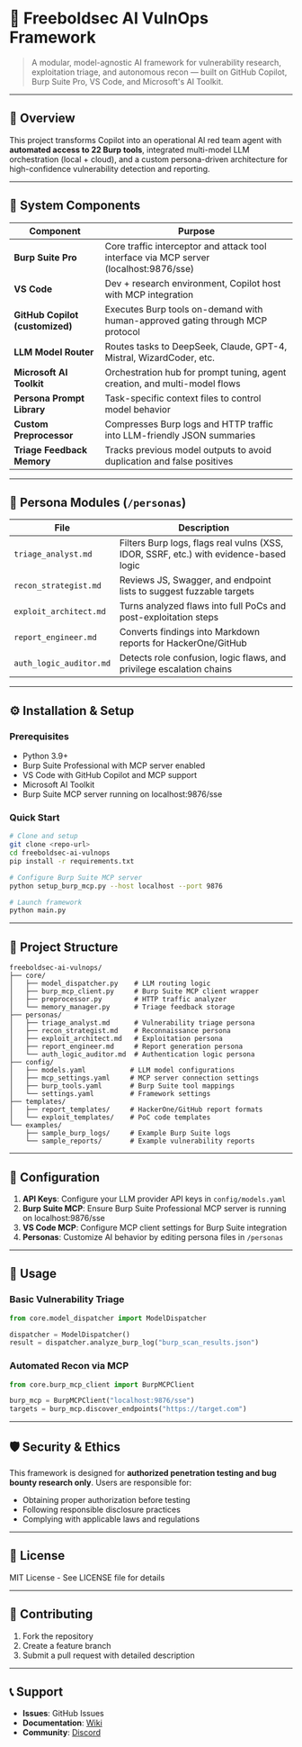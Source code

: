 # 🔐 Freeboldsec AI VulnOps Framework

> A modular, model-agnostic AI framework for vulnerability research, exploitation triage, and autonomous recon — built on GitHub Copilot, Burp Suite Pro, VS Code, and Microsoft's AI Toolkit.

---

## 🚀 Overview

This project transforms Copilot into an operational AI red team agent with **automated access to 22 Burp tools**, integrated multi-model LLM orchestration (local + cloud), and a custom persona-driven architecture for high-confidence vulnerability detection and reporting.

---

## 🧠 System Components

| Component         | Purpose |
|------------------|---------|
| **Burp Suite Pro** | Core traffic interceptor and attack tool interface via MCP server (localhost:9876/sse) |
| **VS Code**        | Dev + research environment, Copilot host with MCP integration |
| **GitHub Copilot (customized)** | Executes Burp tools on-demand with human-approved gating through MCP protocol |
| **LLM Model Router** | Routes tasks to DeepSeek, Claude, GPT-4, Mistral, WizardCoder, etc. |
| **Microsoft AI Toolkit** | Orchestration hub for prompt tuning, agent creation, and multi-model flows |
| **Persona Prompt Library** | Task-specific context files to control model behavior |
| **Custom Preprocessor** | Compresses Burp logs and HTTP traffic into LLM-friendly JSON summaries |
| **Triage Feedback Memory** | Tracks previous model outputs to avoid duplication and false positives |

---

## 🧩 Persona Modules (`/personas`)

| File | Description |
|------|-------------|
| `triage_analyst.md` | Filters Burp logs, flags real vulns (XSS, IDOR, SSRF, etc.) with evidence-based logic |
| `recon_strategist.md` | Reviews JS, Swagger, and endpoint lists to suggest fuzzable targets |
| `exploit_architect.md` | Turns analyzed flaws into full PoCs and post-exploitation steps |
| `report_engineer.md` | Converts findings into Markdown reports for HackerOne/GitHub |
| `auth_logic_auditor.md` | Detects role confusion, logic flaws, and privilege escalation chains |

---

## ⚙️ Installation & Setup

### Prerequisites
- Python 3.9+
- Burp Suite Professional with MCP server enabled
- VS Code with GitHub Copilot and MCP support
- Microsoft AI Toolkit
- Burp Suite MCP server running on localhost:9876/sse

### Quick Start

```bash
# Clone and setup
git clone <repo-url>
cd freeboldsec-ai-vulnops
pip install -r requirements.txt

# Configure Burp Suite MCP server
python setup_burp_mcp.py --host localhost --port 9876

# Launch framework
python main.py
```

---

## 📁 Project Structure

```
freeboldsec-ai-vulnops/
├── core/
│   ├── model_dispatcher.py    # LLM routing logic
│   ├── burp_mcp_client.py     # Burp Suite MCP client wrapper
│   ├── preprocessor.py        # HTTP traffic analyzer
│   └── memory_manager.py      # Triage feedback storage
├── personas/
│   ├── triage_analyst.md      # Vulnerability triage persona
│   ├── recon_strategist.md    # Reconnaissance persona
│   ├── exploit_architect.md   # Exploitation persona
│   ├── report_engineer.md     # Report generation persona
│   └── auth_logic_auditor.md  # Authentication logic persona
├── config/
│   ├── models.yaml           # LLM model configurations
│   ├── mcp_settings.yaml     # MCP server connection settings
│   ├── burp_tools.yaml       # Burp Suite tool mappings
│   └── settings.yaml         # Framework settings
├── templates/
│   ├── report_templates/     # HackerOne/GitHub report formats
│   └── exploit_templates/    # PoC code templates
└── examples/
    ├── sample_burp_logs/     # Example Burp Suite logs
    └── sample_reports/       # Example vulnerability reports
```

---

## 🔧 Configuration

1. **API Keys**: Configure your LLM provider API keys in `config/models.yaml`
2. **Burp Suite MCP**: Ensure Burp Suite Professional MCP server is running on localhost:9876/sse
3. **VS Code MCP**: Configure MCP client settings for Burp Suite integration
4. **Personas**: Customize AI behavior by editing persona files in `/personas`

---

## 🚦 Usage

### Basic Vulnerability Triage
```python
from core.model_dispatcher import ModelDispatcher

dispatcher = ModelDispatcher()
result = dispatcher.analyze_burp_log("burp_scan_results.json")
```

### Automated Recon via MCP
```python
from core.burp_mcp_client import BurpMCPClient

burp_mcp = BurpMCPClient("localhost:9876/sse")
targets = burp_mcp.discover_endpoints("https://target.com")
```

---

## 🛡️ Security & Ethics

This framework is designed for **authorized penetration testing and bug bounty research only**. Users are responsible for:
- Obtaining proper authorization before testing
- Following responsible disclosure practices  
- Complying with applicable laws and regulations

---

## 📜 License

MIT License - See LICENSE file for details

---

## 🤝 Contributing

1. Fork the repository
2. Create a feature branch
3. Submit a pull request with detailed description

---

## 📞 Support

- **Issues**: GitHub Issues
- **Documentation**: [Wiki](link-to-wiki)
- **Community**: [Discord](link-to-discord)
